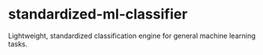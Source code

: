 # standardized-ml-classifier
Lightweight, standardized classification engine for general machine learning tasks.
